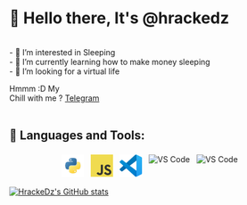 <h1>👋 Hello there, It's @hrackedz</h1><br>
- 👀 I’m interested in Sleeping<br>
- 🌱 I’m currently learning how to make money sleeping<br>
- 💞️ I’m looking for a virtual life<br>

Hmmm :D My <a href="https://www.hrackedz.com"></a><br>
Chill with me ? [Telegram](https://t.me/kickflap)<br><br>


## 🧰 Languages and Tools:
<p align="center">
<img src="https://raw.githubusercontent.com/github/explore/80688e429a7d4ef2fca1e82350fe8e3517d3494d/topics/python/python.png" alt="Python" height="40" style="vertical-align:top; margin:4px">
<img src="https://raw.githubusercontent.com/github/explore/80688e429a7d4ef2fca1e82350fe8e3517d3494d/topics/javascript/javascript.png" alt="Javascript" height="40" style="vertical-align:top; margin:4px">
<img src="https://raw.githubusercontent.com/github/explore/80688e429a7d4ef2fca1e82350fe8e3517d3494d/topics/visual-studio-code/visual-studio-code.png" alt="VS Code" height="40" style="vertical-align:top; margin:4px">
<img src="https://camo.githubusercontent.com/309bd1d3bd253dff456421a439882e5189b95a839120f0555d7172ff277e99c3/68747470733a2f2f75706c6f61642e77696b696d656469612e6f72672f77696b6970656469612f636f6d6d6f6e732f7468756d622f362f36312f48544d4c355f6c6f676f5f616e645f776f72646d61726b2e7376672f35313270782d48544d4c355f6c6f676f5f616e645f776f72646d61726b2e7376672e706e67" alt="VS Code" height="40" style="vertical-align:top; margin:4px">
<img src="https://upload.wikimedia.org/wikipedia/commons/thumb/1/1d/PyCharm_Icon.svg/1024px-PyCharm_Icon.svg.png" alt="VS Code" height="40" style="vertical-align:top; margin:4px">  
</p>


[![HrackeDz's GitHub stats](https://github-readme-stats.vercel.app/api?username=hrackedz)](https://github.com/hrackedz/github-readme-stats)

